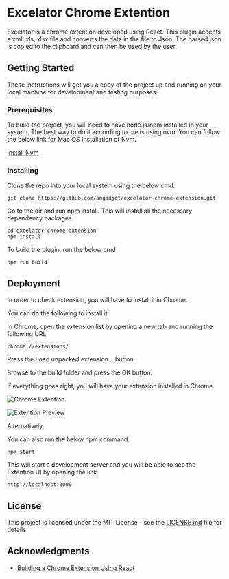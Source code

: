 # Excelator Chrome Extention

Excelator is a chrome extention developed using React. This plugin accepts a xml, xls, xlsx file and converts the data in the file to Json. The parsed json is copied to the clipboard and can then be used by the user.

## Getting Started

These instructions will get you a copy of the project up and running on your local machine for development and testing purposes.

### Prerequisites

To build the project, you will need to have node.js/npm installed in your system. The best way to do it according to me is using nvm.
You can follow the below link for Mac OS Installation of Nvm.

[Install Nvm](https://medium.com/@isaacjoe/best-way-to-install-and-use-nvm-on-mac-e3a3f6bc494d)

### Installing

Clone the repo into your local system using the below cmd.

```
git clone https://github.com/angadjot/excelator-chrome-extension.git
```

Go to the dir and run npm install. This will install all the necessary dependency packages.

```
cd excelator-chrome-extension
npm install
```

To build the plugin, run the below cmd

```
npm run build
```

## Deployment

In order to check extension, you will have to install it in Chrome. 

You can do the following to install it:

In Chrome, open the extension list by opening a new tab and running the following URL:

```
chrome://extensions/
```

Press the Load unpacked extension… button.

Browse to the build folder and press the OK button.

If everything goes right, you will have your extension installed in Chrome.

![Chrome Extention](https://github.com/[username]/[reponame]/blob/[branch]/image.jpg?raw=true)

![Extention Preview](https://github.com/[username]/[reponame]/blob/[branch]/image.jpg?raw=true)

Alternatively, 

You can also run the below npm command.

```
npm start
```

This will start a development server and you will be able to see the Extention UI by opening the link

```
http://localhost:3000
```

## License

This project is licensed under the MIT License - see the [LICENSE.md](LICENSE.md) file for details

## Acknowledgments

* [Building a Chrome Extension Using React](https://medium.com/@gilfink/building-a-chrome-extension-using-react-c5bfe45aaf36)
